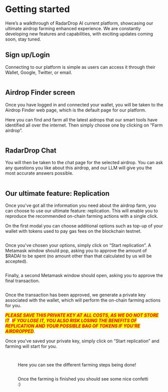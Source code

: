 # Getting started

Here’s a walkthrough of RadarDrop AI current platform, showcasing our ultimate airdrop farming enhanced experience. We are constantly developing new features and capabilities, with exciting updates coming soon, stay tuned.

## Sign up/Login

Connecting to our platform is simple as users can access it through their Wallet, Google, Twitter, or email.

<figure><img src=".gitbook/assets/Screenshot 2024-06-10 at 3.47.55 AM.png" alt=""><figcaption></figcaption></figure>

## Airdrop Finder screen

Once you have logged in and connected your wallet, you will be taken to the Airdrop Finder web page, which is the default page for our platform.

Here you can find and farm all the latest aidrops that our smart tools have identified all over the internet. Then simply choose one by clicking on “Farm airdrop”.



<figure><img src=".gitbook/assets/Screenshot 2024-06-10 at 2.59.25 AM.png" alt=""><figcaption></figcaption></figure>

## RadarDrop Chat

You will then be taken to the chat page for the selected airdrop. You can ask any questions you like about this airdrop, and our LLM will give you the most accurate answers possible.

<figure><img src=".gitbook/assets/Screenshot 2024-06-10 at 2.56.42 AM.png" alt=""><figcaption></figcaption></figure>

## Our ultimate feature: Replication

Once you've got all the information you need about the airdrop farm, you can choose to use our ultimate feature: replication. This will enable you to reproduce the recommended on-chain farming actions with a single click.

On the first modal you can choose additional options such as top-up of your wallet with tokens used to pay gas fees on the blockchain testnet.



<figure><img src=".gitbook/assets/Screenshot 2024-06-10 at 3.02.44 AM.png" alt=""><figcaption></figcaption></figure>

Once you've chosen your options, simply click on “Start replication”. A Metamask window should pop, asking you to approve the amount of $RADAI to be spent (no amount other than that calculated by us will be accepted).

<figure><img src=".gitbook/assets/Screenshot 2024-06-10 at 3.03.04 AM.png" alt=""><figcaption></figcaption></figure>

Finally, a second Metamask window should open, asking you to approve the final transaction.

<figure><img src=".gitbook/assets/Screenshot 2024-06-10 at 3.01.34 AM.png" alt=""><figcaption></figcaption></figure>

Once the transaction has been approved, we generate a private key associated with the wallet, which will perform the on-chain farming actions for you.&#x20;

_<mark style="color:red;">**PLEASE SAVE THIS PRIVATE KEY AT ALL COSTS, AS WE DO NOT STORE IT**</mark>_. _<mark style="color:red;">**IF YOU LOSE IT, YOU ALSO RISK LOSING THE BENEFITS OF REPLICATION AND YOUR POSSIBLE BAG OF TOKENS IF YOU'RE AIRDROPPED**</mark>_.

Once you've saved your private key, simply click on “Start replication” and farming will start for you.

<figure><img src=".gitbook/assets/Screenshot 2024-06-10 at 3.04.00 AM.png" alt=""><figcaption></figcaption></figure>

<figure><img src=".gitbook/assets/Screenshot 2024-06-10 at 3.04.22 AM.png" alt=""><figcaption><p>Here you can see the different farming steps being done!</p></figcaption></figure>

<figure><img src=".gitbook/assets/Screenshot 2024-06-10 at 3.04.40 AM.png" alt=""><figcaption><p>Once the farming is finished you should see some nice confetti :)</p></figcaption></figure>

<figure><img src=".gitbook/assets/Screenshot 2024-06-10 at 3.04.49 AM.png" alt=""><figcaption></figcaption></figure>
